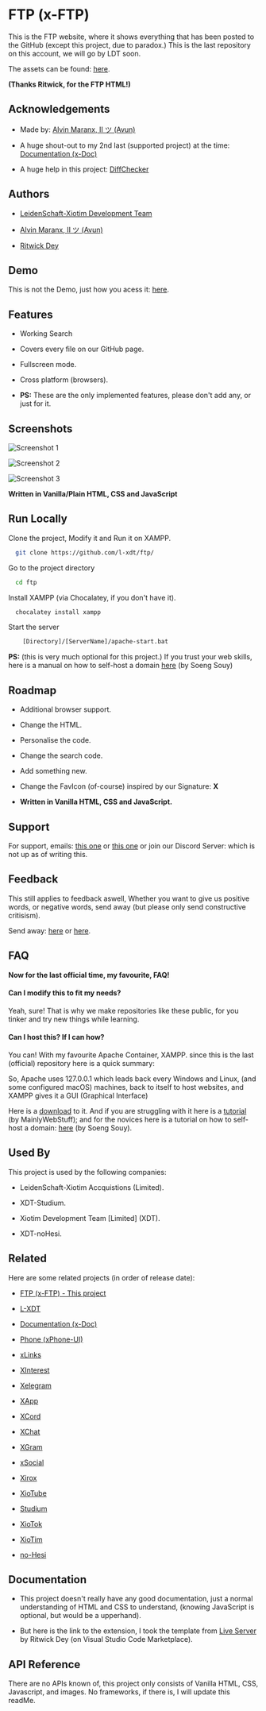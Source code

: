 
# FTP (x-FTP)

This is the FTP website, where it shows everything that has been posted to the GitHub (except this project, due to paradox.) This is the last repository on this account, we will go by LDT soon.

The assets can be found: [here](https://marketplace.visualstudio.com/items?itemName=ritwickdey.LiveServer).

**(Thanks Ritwick, for the FTP HTML!)**


## Acknowledgements

 - Made by: [Alvin Maranx, II ツ (Avun)](https://github.com/avunii/)

 - A huge shout-out to my 2nd last (supported project) at the time: [Documentation (x-Doc)](https://github.com/l-xdt/documentation/)
 - A huge help in this project: [DiffChecker](https://www.diffchecker.com)


## Authors

- [LeidenSchaft-Xiotim Development Team](https://www.github.com/l-xdt/)

- [Alvin Maranx, II ツ (Avun)](https://www.github.com/avunii/)

- [Ritwick Dey](https://github.com/ritwickdey/)

## Demo

This is not the Demo, just how you acess it: [here](https://l-xdt.github.io/ftp/).

## Features

- Working Search

- Covers every file on our GitHub page.

- Fullscreen mode.

- Cross platform (browsers).

- **PS:** These are the only implemented features, please don't add any, or just for it.


## Screenshots

![Screenshot 1](Screenshots/Screenshot_1.jpg)

![Screenshot 2](Screenshots/Screenshot_2.jpg)

![Screenshot 3](Screenshots/Screenshot_3.jpg)

**Written in Vanilla/Plain HTML, CSS and JavaScript**

## Run Locally

Clone the project, Modify it and Run it on XAMPP.

```bash
  git clone https://github.com/l-xdt/ftp/
```

Go to the project directory

```bash
  cd ftp
```

Install XAMPP (via Chocalatey, if you don't have it).

```bash
  chocalatey install xampp
```

Start the server

```bash
    [Directory]/[ServerName]/apache-start.bat
```

**PS:** (this is very much optional for this project.) If you trust your web skills, here is a manual on how to self-host a domain [here](https://www.youtube.com/watch?v=_eQGAJVtRCs) (by Soeng Souy)


## Roadmap

- Additional browser support.

- Change the HTML.

- Personalise the code.

- Change the search code.

- Add something new.

- Change the FavIcon (of-course) inspired by our Signature: **X**

- **Written in Vanilla HTML, CSS and JavaScript.**


## Support

For support, emails: [this one](mailto:trowesigames@gmail.com) or [this one](mailto:leidenschaft.tech@hotmail.com) or join our Discord Server: which is not up as of writing this.


## Feedback

This still applies to feedback aswell, Whether you want to give us positive words, or negative words, send away (but please only send constructive critisism).

Send away: [here](mailto:trowesigames@gmail.com) or [here](mailto:leidenschaft.tech@hotmail.com).


## FAQ

**Now for the last official time, my favourite, FAQ!**

#### Can I modify this to fit my needs?

Yeah, sure! That is why we make repositories like these public, for you tinker and try new things while learning.

#### Can I host this? If I can how?

You can! With my favourite Apache Container, XAMPP. since this is the last (official) repository here is a quick summary: 

So, Apache uses 127.0.0.1 which leads back every Windows and Linux, (and some configured macOS) machines, back to itself to host websites, and XAMPP gives it a GUI (Graphical Interface)

Here is a [download](https://www.apachefriends.org/download.html) to it. And if you are struggling with it here is a [tutorial](https://www.youtube.com/watch?v=LzucEZh4_no) (by MainlyWebStuff); and for the novices here is a tutorial on how to self-host a domain: [here](https://www.youtube.com/watch?v=_eQGAJVtRCs) (by Soeng Souy).

## Used By

This project is used by the following companies:

- LeidenSchaft-Xiotim Accquistions (Limited).

- XDT-Studium.

- Xiotim Development Team [Limited] (XDT).

- XDT-noHesi.


## Related

Here are some related projects (in order of release date):

- [FTP (x-FTP) - This project](https://github.com/l-xdt/ftp/)

- [L-XDT](https://github.com/l-xdt/l-xdt/)

- [Documentation (x-Doc)](https://github.com/l-xdt/documentation/)

- [Phone (xPhone-UI)](https://github.com/l-xdt/phone/)

- [xLinks](https://github.com/l-xdt/xlinks/)

- [XInterest](https://github.com/l-xdt/xinterest/)

- [Xelegram](https://github.com/l-xdt/xelegram/)

- [XApp](https://github.com/l-xdt/xapp/)

- [XCord](https://github.com/l-xdt/xcord/)

- [XChat](https://github.com/l-xdt/xchat/)

- [XGram](https://github.com/l-xdt/xgram/)

- [xSocial](https://github.com/l-xdt/xSocial/)

- [Xirox](https://github.com/l-xdt/xirox/)

- [XioTube](https://github.com/l-xdt/xiotube/)

- [Studium](https://github.com/l-xdt/studium/)

- [XioTok](https://github.com/l-xdt/xiotok/)

- [XioTim](https://github.com/l-xdt/xiotim/)

- [no-Hesi](https://github.com/l-xdt/no-hesi/)






## Documentation

- This project doesn't really have any good documentation, just a normal understanding of HTML and CSS to understand, (knowing JavaScript is optional, but would be a upperhand).

- But here is the link to the extension, I took the template from [Live Server](https://marketplace.visualstudio.com/items?itemName=ritwickdey.LiveServer) by Ritwick Dey (on Visual Studio Code Marketplace).


## API Reference

There are no APIs known of, this project only consists of Vanilla HTML, CSS, Javascript, and images. No frameworks, if there is, I will update this readMe.

